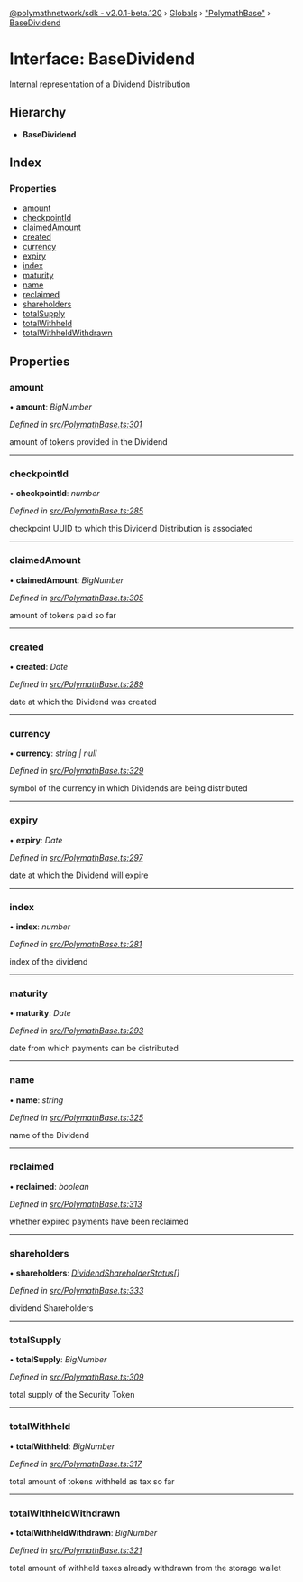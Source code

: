 [@polymathnetwork/sdk - v2.0.1-beta.120](../README.md) › [Globals](../globals.md) › ["PolymathBase"](../modules/_polymathbase_.md) › [BaseDividend](_polymathbase_.basedividend.md)

# Interface: BaseDividend

Internal representation of a Dividend Distribution

## Hierarchy

- **BaseDividend**

## Index

### Properties

- [amount](_polymathbase_.basedividend.md#amount)
- [checkpointId](_polymathbase_.basedividend.md#checkpointid)
- [claimedAmount](_polymathbase_.basedividend.md#claimedamount)
- [created](_polymathbase_.basedividend.md#created)
- [currency](_polymathbase_.basedividend.md#currency)
- [expiry](_polymathbase_.basedividend.md#expiry)
- [index](_polymathbase_.basedividend.md#index)
- [maturity](_polymathbase_.basedividend.md#maturity)
- [name](_polymathbase_.basedividend.md#name)
- [reclaimed](_polymathbase_.basedividend.md#reclaimed)
- [shareholders](_polymathbase_.basedividend.md#shareholders)
- [totalSupply](_polymathbase_.basedividend.md#totalsupply)
- [totalWithheld](_polymathbase_.basedividend.md#totalwithheld)
- [totalWithheldWithdrawn](_polymathbase_.basedividend.md#totalwithheldwithdrawn)

## Properties

### amount

• **amount**: _BigNumber_

_Defined in [src/PolymathBase.ts:301](https://github.com/PolymathNetwork/polymath-sdk/blob/1da5bc5/src/PolymathBase.ts#L301)_

amount of tokens provided in the Dividend

---

### checkpointId

• **checkpointId**: _number_

_Defined in [src/PolymathBase.ts:285](https://github.com/PolymathNetwork/polymath-sdk/blob/1da5bc5/src/PolymathBase.ts#L285)_

checkpoint UUID to which this Dividend Distribution is associated

---

### claimedAmount

• **claimedAmount**: _BigNumber_

_Defined in [src/PolymathBase.ts:305](https://github.com/PolymathNetwork/polymath-sdk/blob/1da5bc5/src/PolymathBase.ts#L305)_

amount of tokens paid so far

---

### created

• **created**: _Date_

_Defined in [src/PolymathBase.ts:289](https://github.com/PolymathNetwork/polymath-sdk/blob/1da5bc5/src/PolymathBase.ts#L289)_

date at which the Dividend was created

---

### currency

• **currency**: _string | null_

_Defined in [src/PolymathBase.ts:329](https://github.com/PolymathNetwork/polymath-sdk/blob/1da5bc5/src/PolymathBase.ts#L329)_

symbol of the currency in which Dividends are being distributed

---

### expiry

• **expiry**: _Date_

_Defined in [src/PolymathBase.ts:297](https://github.com/PolymathNetwork/polymath-sdk/blob/1da5bc5/src/PolymathBase.ts#L297)_

date at which the Dividend will expire

---

### index

• **index**: _number_

_Defined in [src/PolymathBase.ts:281](https://github.com/PolymathNetwork/polymath-sdk/blob/1da5bc5/src/PolymathBase.ts#L281)_

index of the dividend

---

### maturity

• **maturity**: _Date_

_Defined in [src/PolymathBase.ts:293](https://github.com/PolymathNetwork/polymath-sdk/blob/1da5bc5/src/PolymathBase.ts#L293)_

date from which payments can be distributed

---

### name

• **name**: _string_

_Defined in [src/PolymathBase.ts:325](https://github.com/PolymathNetwork/polymath-sdk/blob/1da5bc5/src/PolymathBase.ts#L325)_

name of the Dividend

---

### reclaimed

• **reclaimed**: _boolean_

_Defined in [src/PolymathBase.ts:313](https://github.com/PolymathNetwork/polymath-sdk/blob/1da5bc5/src/PolymathBase.ts#L313)_

whether expired payments have been reclaimed

---

### shareholders

• **shareholders**: _[DividendShareholderStatus](_types_index_.dividendshareholderstatus.md)[]_

_Defined in [src/PolymathBase.ts:333](https://github.com/PolymathNetwork/polymath-sdk/blob/1da5bc5/src/PolymathBase.ts#L333)_

dividend Shareholders

---

### totalSupply

• **totalSupply**: _BigNumber_

_Defined in [src/PolymathBase.ts:309](https://github.com/PolymathNetwork/polymath-sdk/blob/1da5bc5/src/PolymathBase.ts#L309)_

total supply of the Security Token

---

### totalWithheld

• **totalWithheld**: _BigNumber_

_Defined in [src/PolymathBase.ts:317](https://github.com/PolymathNetwork/polymath-sdk/blob/1da5bc5/src/PolymathBase.ts#L317)_

total amount of tokens withheld as tax so far

---

### totalWithheldWithdrawn

• **totalWithheldWithdrawn**: _BigNumber_

_Defined in [src/PolymathBase.ts:321](https://github.com/PolymathNetwork/polymath-sdk/blob/1da5bc5/src/PolymathBase.ts#L321)_

total amount of withheld taxes already withdrawn from the storage wallet
